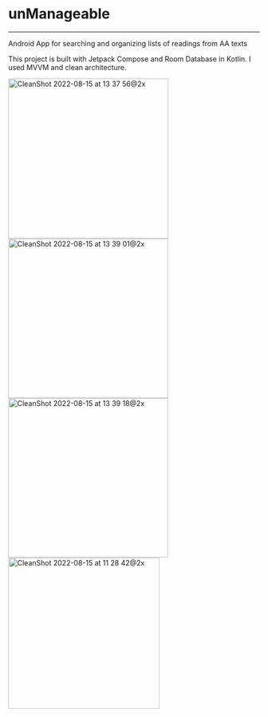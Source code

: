 # unManageable
---
Android App for searching and organizing lists of readings from AA texts

This project is built with Jetpack Compose and Room Database in Kotlin. I used MVVM and clean architecture.


<img width="321" alt="CleanShot 2022-08-15 at 13 37 56@2x" src="https://user-images.githubusercontent.com/103608503/184714538-ab5988c1-a2b7-426b-92f6-5b4cbe1b8964.png">
<img width="320" alt="CleanShot 2022-08-15 at 13 39 01@2x" src="https://user-images.githubusercontent.com/103608503/184714604-93137d01-1527-45ec-b388-62f00a88f625.png">
<img width="320" alt="CleanShot 2022-08-15 at 13 39 18@2x" src="https://user-images.githubusercontent.com/103608503/184714642-11446285-1cac-45c5-88f8-267e206692c4.png">
<img width="303" alt="CleanShot 2022-08-15 at 11 28 42@2x" src="https://user-images.githubusercontent.com/103608503/184714661-642dbec9-587c-4c92-aa98-45276b156473.png">
